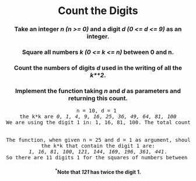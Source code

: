 <div align = 'center'>

# Count the Digits

</div>

<div align = 'center'>

<h3>Take an integer <em>n (n >= 0)</em> and a digit <em>d (0 <= d <= 9)</em> as an integer.</h3>

<h3>Square all numbers <em>k (0 <= k <= n)</em> between 0 and n.</h3>

<h3>Count the numbers of digits <em>d</em> used in the writing of all the <em>k**2</em>.</h3>

<h3>Implement the function taking <em>n</em> and <em>d</em> as parameters and returning this count.</h3>

<pre>
n = 10, d = 1 
the k*k are <em>0, 1, 4, 9, 16, 25, 36, 49, 64, 81, 100</em>
We are using the digit 1 in: 1, 16, 81, 100. The total count is then 4.
<br>
The function, when given n = 25 and d = 1 as argument, should return 11 since
the k*k that contain the digit 1 are:
<em>1, 16, 81, 100, 121, 144, 169, 196, 361, 441</em>.
So there are 11 digits 1 for the squares of numbers between 0 and 25.
</pre>

<h4><sup>*</sup>Note that <em>121</em> has twice the digit 1.</h4>

</div>
